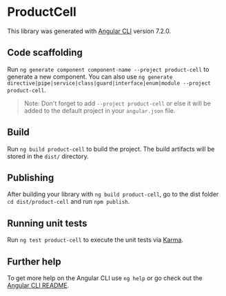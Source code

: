 # ProductCell

This library was generated with [Angular CLI](https://github.com/angular/angular-cli) version 7.2.0.

## Code scaffolding

Run `ng generate component component-name --project product-cell` to generate a new component. You can also use `ng generate directive|pipe|service|class|guard|interface|enum|module --project product-cell`.

> Note: Don't forget to add `--project product-cell` or else it will be added to the default project in your `angular.json` file.

## Build

Run `ng build product-cell` to build the project. The build artifacts will be stored in the `dist/` directory.

## Publishing

After building your library with `ng build product-cell`, go to the dist folder `cd dist/product-cell` and run `npm publish`.

## Running unit tests

Run `ng test product-cell` to execute the unit tests via [Karma](https://karma-runner.github.io).

## Further help

To get more help on the Angular CLI use `ng help` or go check out the [Angular CLI README](https://github.com/angular/angular-cli/blob/master/README.md).
